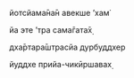 йотсйама̄на̄н авекше ’хам̇

йа эте ’тра сама̄гата̄х̣

дха̄ртара̄шт̣расйа дурбуддхер

йуддхе прийа-чикӣршавах̣